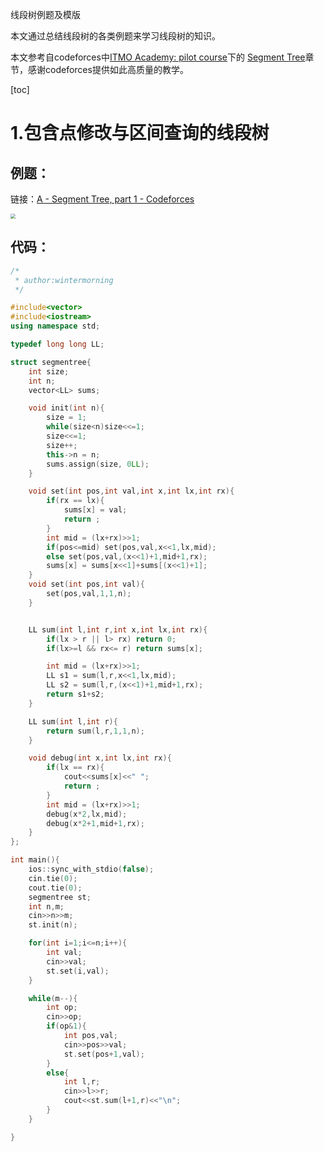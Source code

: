 线段树例题及模版

本文通过总结线段树的各类例题来学习线段树的知识。

本文参考自codeforces中[ITMO Academy: pilot course](http://codeforces.com/edu/course/2)下的 [Segment Tree](http://codeforces.com/edu/course/2/lesson/4)章节，感谢codeforces提供如此高质量的教学。

<!--more-->

[toc]

# 1.包含点修改与区间查询的线段树

## 例题：

链接：[A - Segment Tree, part 1 - Codeforces](http://codeforces.com/edu/course/2/lesson/4/1/practice/contest/273169/problem/A)

<img src="https://gitee.com/wintermorning/img/raw/master/img/20210414085054.png" style="zoom:50%;" />

## 代码：

```c++
/*
 * author:wintermorning
 */

#include<vector>
#include<iostream>
using namespace std;

typedef long long LL;

struct segmentree{ 
    int size;
    int n;
    vector<LL> sums;

    void init(int n){ 
        size = 1;
        while(size<n)size<<=1;
        size<<=1;
        size++;
        this->n = n;
        sums.assign(size, 0LL);
    }

    void set(int pos,int val,int x,int lx,int rx){
        if(rx == lx){ 
            sums[x] = val;
            return ;
        }
        int mid = (lx+rx)>>1;
        if(pos<=mid) set(pos,val,x<<1,lx,mid);
        else set(pos,val,(x<<1)+1,mid+1,rx);
        sums[x] = sums[x<<1]+sums[(x<<1)+1];
    }
    void set(int pos,int val){ 
        set(pos,val,1,1,n);    
    }


    LL sum(int l,int r,int x,int lx,int rx){ 
        if(lx > r || l> rx) return 0;
        if(lx>=l && rx<= r) return sums[x];

        int mid = (lx+rx)>>1;
        LL s1 = sum(l,r,x<<1,lx,mid);
        LL s2 = sum(l,r,(x<<1)+1,mid+1,rx);
        return s1+s2;
    }

    LL sum(int l,int r){ 
        return sum(l,r,1,1,n);
    }

    void debug(int x,int lx,int rx){ 
        if(lx == rx){ 
            cout<<sums[x]<<" ";
            return ;
        }
        int mid = (lx+rx)>>1;
        debug(x*2,lx,mid);
        debug(x*2+1,mid+1,rx);
    }
};

int main(){ 
    ios::sync_with_stdio(false);
    cin.tie(0);
    cout.tie(0);
    segmentree st;
    int n,m;
    cin>>n>>m;
    st.init(n);

    for(int i=1;i<=n;i++){ 
        int val;
        cin>>val;
        st.set(i,val);
    }

    while(m--){ 
        int op;
        cin>>op;
        if(op&1){ 
            int pos,val;
            cin>>pos>>val;
            st.set(pos+1,val);
        }
        else{ 
            int l,r;
            cin>>l>>r;
            cout<<st.sum(l+1,r)<<"\n";
        }
    }

}
```

